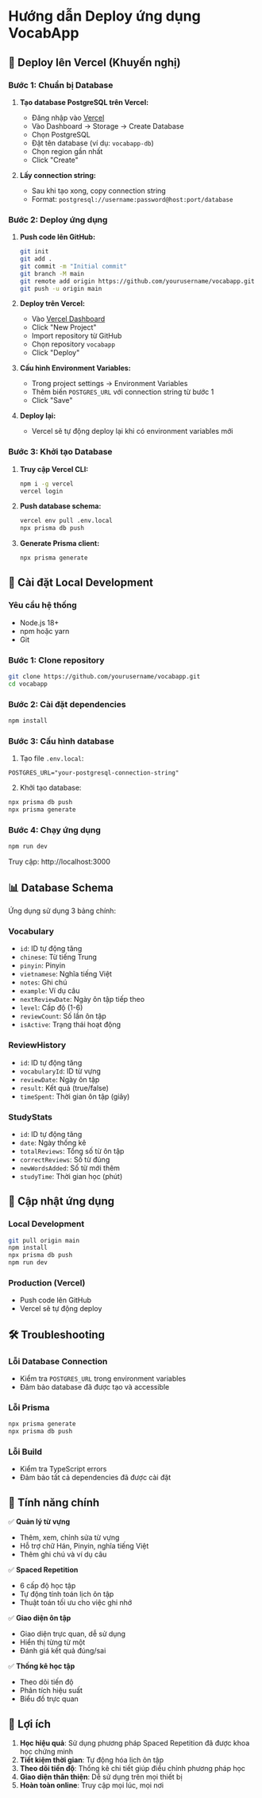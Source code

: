 # Hướng dẫn Deploy ứng dụng VocabApp

## 🚀 Deploy lên Vercel (Khuyến nghị)

### Bước 1: Chuẩn bị Database

1. **Tạo database PostgreSQL trên Vercel:**
   - Đăng nhập vào [Vercel](https://vercel.com)
   - Vào Dashboard → Storage → Create Database
   - Chọn PostgreSQL
   - Đặt tên database (ví dụ: `vocabapp-db`)
   - Chọn region gần nhất
   - Click "Create"

2. **Lấy connection string:**
   - Sau khi tạo xong, copy connection string
   - Format: `postgresql://username:password@host:port/database`

### Bước 2: Deploy ứng dụng

1. **Push code lên GitHub:**
   ```bash
   git init
   git add .
   git commit -m "Initial commit"
   git branch -M main
   git remote add origin https://github.com/yourusername/vocabapp.git
   git push -u origin main
   ```

2. **Deploy trên Vercel:**
   - Vào [Vercel Dashboard](https://vercel.com/dashboard)
   - Click "New Project"
   - Import repository từ GitHub
   - Chọn repository `vocabapp`
   - Click "Deploy"

3. **Cấu hình Environment Variables:**
   - Trong project settings → Environment Variables
   - Thêm biến `POSTGRES_URL` với connection string từ bước 1
   - Click "Save"

4. **Deploy lại:**
   - Vercel sẽ tự động deploy lại khi có environment variables mới

### Bước 3: Khởi tạo Database

1. **Truy cập Vercel CLI:**
   ```bash
   npm i -g vercel
   vercel login
   ```

2. **Push database schema:**
   ```bash
   vercel env pull .env.local
   npx prisma db push
   ```

3. **Generate Prisma client:**
   ```bash
   npx prisma generate
   ```

## 🔧 Cài đặt Local Development

### Yêu cầu hệ thống
- Node.js 18+ 
- npm hoặc yarn
- Git

### Bước 1: Clone repository
```bash
git clone https://github.com/yourusername/vocabapp.git
cd vocabapp
```

### Bước 2: Cài đặt dependencies
```bash
npm install
```

### Bước 3: Cấu hình database
1. Tạo file `.env.local`:
```env
POSTGRES_URL="your-postgresql-connection-string"
```

2. Khởi tạo database:
```bash
npx prisma db push
npx prisma generate
```

### Bước 4: Chạy ứng dụng
```bash
npm run dev
```

Truy cập: http://localhost:3000

## 📊 Database Schema

Ứng dụng sử dụng 3 bảng chính:

### Vocabulary
- `id`: ID tự động tăng
- `chinese`: Từ tiếng Trung
- `pinyin`: Pinyin
- `vietnamese`: Nghĩa tiếng Việt
- `notes`: Ghi chú
- `example`: Ví dụ câu
- `nextReviewDate`: Ngày ôn tập tiếp theo
- `level`: Cấp độ (1-6)
- `reviewCount`: Số lần ôn tập
- `isActive`: Trạng thái hoạt động

### ReviewHistory
- `id`: ID tự động tăng
- `vocabularyId`: ID từ vựng
- `reviewDate`: Ngày ôn tập
- `result`: Kết quả (true/false)
- `timeSpent`: Thời gian ôn tập (giây)

### StudyStats
- `id`: ID tự động tăng
- `date`: Ngày thống kê
- `totalReviews`: Tổng số từ ôn tập
- `correctReviews`: Số từ đúng
- `newWordsAdded`: Số từ mới thêm
- `studyTime`: Thời gian học (phút)

## 🔄 Cập nhật ứng dụng

### Local Development
```bash
git pull origin main
npm install
npx prisma db push
npm run dev
```

### Production (Vercel)
- Push code lên GitHub
- Vercel sẽ tự động deploy

## 🛠️ Troubleshooting

### Lỗi Database Connection
- Kiểm tra `POSTGRES_URL` trong environment variables
- Đảm bảo database đã được tạo và accessible

### Lỗi Prisma
```bash
npx prisma generate
npx prisma db push
```

### Lỗi Build
- Kiểm tra TypeScript errors
- Đảm bảo tất cả dependencies đã được cài đặt

## 📱 Tính năng chính

✅ **Quản lý từ vựng**
- Thêm, xem, chỉnh sửa từ vựng
- Hỗ trợ chữ Hán, Pinyin, nghĩa tiếng Việt
- Thêm ghi chú và ví dụ câu

✅ **Spaced Repetition**
- 6 cấp độ học tập
- Tự động tính toán lịch ôn tập
- Thuật toán tối ưu cho việc ghi nhớ

✅ **Giao diện ôn tập**
- Giao diện trực quan, dễ sử dụng
- Hiển thị từng từ một
- Đánh giá kết quả đúng/sai

✅ **Thống kê học tập**
- Theo dõi tiến độ
- Phân tích hiệu suất
- Biểu đồ trực quan

## 🎯 Lợi ích

1. **Học hiệu quả**: Sử dụng phương pháp Spaced Repetition đã được khoa học chứng minh
2. **Tiết kiệm thời gian**: Tự động hóa lịch ôn tập
3. **Theo dõi tiến độ**: Thống kê chi tiết giúp điều chỉnh phương pháp học
4. **Giao diện thân thiện**: Dễ sử dụng trên mọi thiết bị
5. **Hoàn toàn online**: Truy cập mọi lúc, mọi nơi 